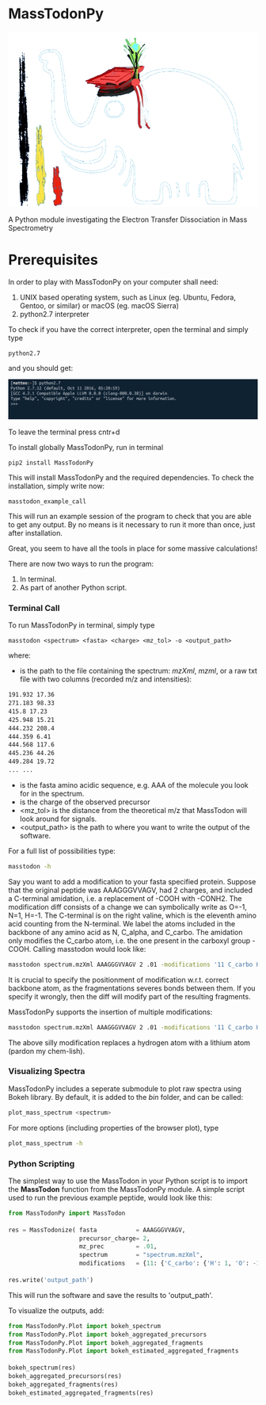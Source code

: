 # MassTodonPy

![Alt](/docs2/source/figs/masstodon_cracowian.png)

A Python module investigating the Electron Transfer Dissociation in Mass Spectrometry

# Prerequisites

In order to play with MassTodonPy on your computer shall need:
1. UNIX based operating system, such as Linux (eg. Ubuntu, Fedora, Gentoo, or similar) or macOS (eg. macOS Sierra)
2. python2.7 interpreter

To check if you have the correct interpreter, open the terminal and simply type

```{bash}
python2.7
```
and you should get:

![Alt](/Webpage/python_terminal.png)

To leave the terminal press cntr+d

To install globally MassTodonPy, run in terminal
```{bash}
pip2 install MassTodonPy
```

This will install MassTodonPy and the required dependencies.
To check the installation, simply write now:

```{bash}
masstodon_example_call
```

This will run an example session of the program to check that you are able to get any output. By no means is it necessary to run it more than once, just after installation.

Great, you seem to have all the tools in place for some massive calculations!

There are now two ways to run the program:

1. In terminal.
2. As part of another Python script.

### Terminal Call

To run MassTodonPy in terminal, simply type

```
masstodon <spectrum> <fasta> <charge> <mz_tol> -o <output_path>
```
where: 
* <spectrum> is the path to the file containing the spectrum: *mzXml*, *mzml*, or a raw txt file with two columns (recorded m/z and intensities):

```bash
191.932 17.36
271.183 98.33
415.8 17.23
425.948 15.21
444.232 208.4
444.359 6.41
444.568 117.6
445.236 44.26
449.284 19.72
... ...
```

* <fasta> is the fasta amino acidic sequence, e.g. AAA of the molecule you look for in the spectrum.
* <charge> is the charge of the observed precursor
* <mz_tol> is the distance from the theoretical m/z that MassTodon will look around for signals.
* <output_path> is the path to where you want to write the output of the software.


For a full list of possibilities type:
```bash
masstodon -h
```

Say you want to add a modification to your fasta specified protein.
Suppose that the original peptide was AAAGGGVVAGV, had 2 charges, and included a C-terminal amidation,
i.e. a replacement of -COOH with -CONH2. 
The modification diff consists of a change we can symbolically write as O=-1, N=1, H=-1.
The C-terminal is on the right valine, which is the eleventh amino acid counting from the N-terminal.
We label the atoms included in the backbone of any amino acid as N, C\_alpha, and C\_carbo. 
The amidation only modifies the C_carbo atom, i.e. the one present in the carboxyl group -COOH.
Calling masstodon would look like:

```bash
masstodon spectrum.mzXml AAAGGGVVAGV 2 .01 -modifications '11 C_carbo H=-1 N=1 O=-1'.
```

It is crucial to specify the positionment of modification w.r.t. correct backbone atom,
as the fragmentations severes bonds between them.
If you specify it wrongly, then the diff will modify part of the resulting fragments.

MassTodonPy supports the insertion of multiple modifications:
```bash
masstodon spectrum.mzXml AAAGGGVVAGV 2 .01 -modifications '11 C_carbo H=-1 N=1 O=-1 | 2 N H=-1 Li=1'.
```

The above silly modification replaces a hydrogen atom with a lithium atom (pardon my chem-lish).


### Visualizing Spectra
MassTodonPy includes a seperate submodule to plot raw spectra using Bokeh library.
By default, it is added to the *bin* folder, and can be called:

```bash
plot_mass_spectrum <spectrum>
```

For more options (including properties of the browser plot), type 
```bash
plot_mass_spectrum -h
```

### Python Scripting

The simplest way to use the MassTodon in your Python script is to import the **MassTodon** function from the MassTodonPy module. 
A simple script used to run the previous example peptide, would look like this:

```python
from MassTodonPy import MassTodon

res = MassTodonize( fasta           = AAAGGGVVAGV,
                    precursor_charge= 2,
                    mz_prec         = .01,
                    spectrum        = "spectrum.mzXml",
                    modifications   = {11: {'C_carbo': {'H': 1, 'O': -1, 'N': 1}}} )

res.write('output_path')
```

This will run the software and save the results to 'output_path'.

To visualize the outputs, add:

```python
from MassTodonPy.Plot import bokeh_spectrum
from MassTodonPy.Plot import bokeh_aggregated_precursors
from MassTodonPy.Plot import bokeh_aggregated_fragments
from MassTodonPy.Plot import bokeh_estimated_aggregated_fragments

bokeh_spectrum(res)
bokeh_aggregated_precursors(res)
bokeh_aggregated_fragments(res)
bokeh_estimated_aggregated_fragments(res)
```
